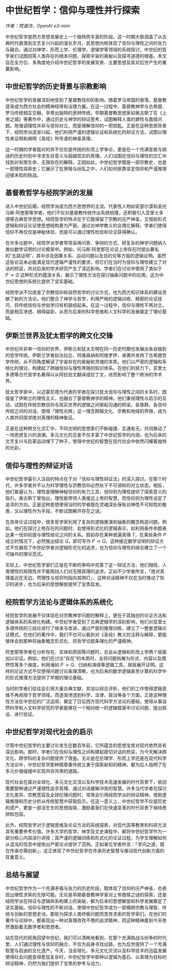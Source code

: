 # 中世纪哲学：信仰与理性并行探索

*作者：梵道流，OpenAI o3-mini*

中世纪哲学是西方思想发展史上一个独特而丰富的阶段。这一时期大致涵盖了从古典时代衰落到文艺复兴兴起的漫长岁月，其思想内核体现了信仰与理性之间的张力与融合。通过对神学、形而上学、伦理学、逻辑学等领域的系统探讨，中世纪的哲学家们试图回答人类存在的根本问题、探索宇宙的奥秘以及探寻道德的根基。本文旨在全方位、多角度地介绍中世纪哲学的发展背景、主要思想及其对后世产生的重要影响。

## 中世纪哲学的历史背景与宗教影响

中世纪哲学的发展深刻地受到了基督教信仰的影响。随着罗马帝国的衰落，基督教逐渐成为西方社会的精神纽带和治理力量。在这一过程中，基督教神学与古希腊、罗马传统相互交融，孕育出独特的思辨传统。早期基督教思想家如奥古斯丁在《上帝之城》等著作中，通过历史与神学的辩证思考，试图解释人类的罪性与救赎问题。他强调理性并非与信仰对立，而是理解信仰的一把钥匙。正是在这种思想背景下，经院学派逐渐兴起，他们利用严谨的逻辑论证和系统化的辩证方法，试图以理性来证明和阐明《圣经》所传递的神圣真理。

这一时期的学者面对的并不仅仅是传统的形而上学争论，更是在一个充满变故与挑战的历史时刻中寻求生存意义与超越现实的真理。人们试图在信仰与理性的交汇中找到对有限生命、无限存在的解释。正因如此，中世纪哲学既是一部宗教史，也是一部理性探索史；它展示了在黑暗与纷乱之中，人们如何依靠坚定信仰和严谨推理迎接未知的挑战。

## 基督教哲学与经院学派的发展

进入中世纪后期，经院学派成为西方思想界的主流。代表性人物如安瑟尔谟和圣托马斯·阿奎那等学者，他们不仅对基督教传统作出系统梳理，还积极引入亚里士多德等古典哲学思想。经院哲学的特点在于它既保留了宗教的庄严神圣，又借助形式逻辑和辩证论证使思想结构更为严密。通过对神学教义的合理化解释，学者们使得信仰不再仅仅是神秘体验，而是可以通过理性检验和论证获得确认。

在许多论题中，经院学派学者常常采用问答、争辩的方式，把复杂的神学问题纳入类似数学证明的讨论框架中。例如，托马斯·阿奎那在论证上帝存在时提出著名的“五路证明”，其中涉及因果关系、运动问题以及目的论等方面的逻辑证明。虽然这些论证未必能满足现代逻辑严谨性的要求，但它们在当时为信仰与理性建立了对话的桥梁，并对后来的学术研究产生了深远影响。学者们在讨论中使用了类似于 $P \rightarrow Q$ 这种形式的蕴涵关系，展示了理性方法在探讨抽象问题中的应用，这为中世纪思想的系统化提供了坚实基础。

经院学派不仅改变了宗教信仰和自然哲学的讨论方式，也为西方知识体系的建设贡献了新的方法论。他们整合了神学与哲学，利用严格的逻辑训练、精密的论证技巧，将传统信仰与世俗学问有机联结起来。在这一过程中，信仰与理性不再对立，而是相互渗透、相得益彰，从而为后来的科学思维和人文科学的发展奠定了理论基础。

## 伊斯兰世界及犹太哲学的跨文化交锋

中世纪并非单一信仰的世界，伊斯兰和犹太文明在同一历史时期也发展出各自独到的哲学传统。伊斯兰学者如法拉比、阿维森纳和阿维罗伊，承袭并发扬了古希腊哲学传统，从不同角度解读了宇宙存在的奥秘和灵魂的本质。他们以严密的逻辑和系统化的理论，构建起了跨越信仰与理性界限的知识体系。在他们的努力下，亚里士多德等古代哲学名著得以从阿拉伯文翻译成拉丁文，进而影响了整个欧洲的学术界。

犹太哲学家中，以迈蒙尼德为代表的学者在探讨犹太信仰与理性之间的关系时，既借鉴了伊斯兰的理性主义，也融合了基督教神学的精神。他们重视理性与启示的互动，试图在传统宗教信仰与现实世界的逻辑之间架起沟通的桥梁。各族群、各信仰传统之间的对话，使得「理性光辉」这一理念跨越文化、宗教和地域的界限，成为人类共同探求绝对真理的精神象征。

正是在这种跨文化交汇中，不同文明的思想家们不断碰撞、互通有无，共同推动了一场思想复兴的浪潮。多元文化的互鉴不仅丰富了中世纪哲学的内涵，也为后来的文艺复兴与启蒙运动埋下了种子，使得中世纪的智慧在现代社会中依然闪耀着独特的光彩。

## 信仰与理性的辩证对话

中世纪哲学最引人注目的特点在于对「信仰与理性辩证法」的深入探讨。在那个时代，许多学者并不认为科学理性与宗教信仰必然处于不可调和的对立状态。相反，他们普遍认为，理性是理解神秘信仰的有力工具，信仰则为理性提供了探索意义的指引。奥古斯丁曾指出，理性能带领人类接近上帝的智慧，而信仰则为理性设定了追寻的方向。正是这种思想使得当时的学者既在灵魂深处保有对神性不可知性的敬畏，又以理性作为手段，不断试图解开存在之谜。

在具体论证过程中，很多哲学家利用了复杂的逻辑推演和抽象的概念构造问题。例如，他们在探讨上帝存在的问题时，会使用形式化的逻辑表示，如利用条件命题表达某一信仰前提与理性结论之间的关系。假如存在某种普遍真理 $T$，在某些条件 $P$ 成立的情况下，必然推出结论 $Q$，即可写作 $P \rightarrow Q$。这种接近数学证明的辩证方式不仅展现了中世纪学者对逻辑形式化的追求，也为信仰与理性的结合建立了一个可操作的理论范式。

实际上，中世纪哲学家们正是在不断的争鸣中完善了这一辩证方法，他们相信，人类理性的局限性并不能阻挡人们对无限真理的追求。正如不少学者所言，「绝对真理虽远在天边，然理性与信仰均指向其明灯」，这种对话精神不仅在当时推动了知识的进步，也为后来的思想解放提供了宝贵启发。

## 经院哲学方法论与逻辑体系的系统化

经院哲学的发展不仅体现在对宗教神学问题的解释上，更在于其独创的论证方法和逻辑体系的系统化构建。中世纪学者受到了古典逻辑学的深刻影响，他们对亚里士多德传统的三段论进行了继承与改进，通过严密的推理训练，建立了一整套逻辑论证模式。在他们的著作中，我们不仅可以看到对《圣经》教义的注释与解释，更能够体会到那种将抽象概念形式化、将哲学论题条理化的严谨精神。

阿奎那等学者在分析存在、实体和原因等问题时，总会从逻辑和形而上学两个层面加以论证。例如，他们在讨论“存在”的本质时，会将问题拆解为形式、内容以及偶然性等多个维度，利用诸如 $P \rightarrow Q$、归纳和演绎等逻辑工具，层层展开证明。这样的论证方式不仅使得问题讨论条理清晰，也为后来的数学逻辑甚至计算机科学中的形式推理方法提供了早期的理论基础。

当时的学者们往往会引用大量古典文献，并加以综合评析，他们的工作使得逻辑思维不再局限于哲学领域，而逐渐渗透到科学、法律、政治等各个方面。正是这种理性方法在中世纪的广泛运用，奠定了日后西方现代科学方法论的基础，使得从事自然科学和人文科学研究的学者能够在一个相对统一的逻辑框架中讨论问题、提出假设、进行验证。

## 中世纪哲学对现代社会的启示

尽管中世纪哲学的主要讨论发生在数百年前，它所蕴含的思想宝库对现代依然具有深远影响。那时，学者们在信仰与理性之间构建起密切对话的桥梁，为今天解决跨文化、跨学科的复杂问题提供了借鉴。无论是在伦理学、形而上学还是在现代科学方法论中，中世纪哲学那种既尊重传统又勇于探索新知的精神，都为后人指明了在多元价值碰撞中实现共存共荣的道路。

现代社会在面对全球化、多元文化交流以及科学技术高速发展的时代背景下，依旧需要那种通过严谨理性追求真理、通过对话缓解冲突的智慧。许多当代学者在探讨文化差异、宗教宽容及全球伦理问题时，常常会引用经院学派的辩证精神，借助逻辑推理和历史分析从传统智慧中获取启示。在这一意义上，中世纪哲学不仅是历史的遗产，更是一部活生生的思想指南，激励着我们在快速变革的时代背景下保持思辨和包容。

此外，经院哲学对于逻辑思维及论证方法的系统探索，对现代高等教育和科研方法具有重要参考价值。许多大学的哲学、神学及文史课程中，都将中世纪哲学作为一部分核心内容进行讲授；其严谨的逻辑训练和形式化的论证过程，为学生理解如何从混沌的信息中提炼出严密论点提供了范例。正如某位学者所言：「学问之道，既在传承亦需创新」，这正体现了中世纪哲学在传承历史智慧与推动现代创新方面的双重意义。

## 总结与展望

中世纪哲学作为一个充满矛盾与张力的历史阶段，既体现了信仰的庄严神圣，也表现出理性求索的无限可能。无论是早期基督教神学家对上帝救赎之谜的探索，还是经院学派在辩证与逻辑体系构建上的突破，都为后来的思想解放和科学发展奠定了坚实基础。信仰与理性的不断对话，使得中世纪哲学成为一部横跨宗教与理智、传统与创新的思想史诗。那些为探求人类终极问题而苦苦求索的哲学家们，在他们的著作与论辩中，都表现出一种对真理孜孜不倦的追求精神，而这种精神直到今天依然激励着无数学者和思想者。

站在现代的视角回望中世纪，我们可以清晰地看到，在那个充满挑战与纷争的时代里，人们通过理性与信仰的融合，不仅为自身寻找出路，也为后世提供了一个充满智慧与启迪的文化遗产。今天，当全球化、多元文化交流以及科学技术的迅猛发展使得社会问题变得愈加复杂时，中世纪哲学中那种以逻辑为基石、以真理为目标的辩证精神，仍然为我们提供了宝贵的参考与动力。